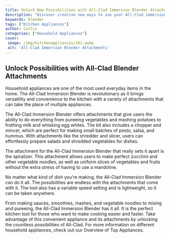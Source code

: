 ```yaml
---
title: Unlock New Possibilities with All-Clad Immersion Blender Attachments
description: "Discover creative new ways to use your All-Clad immersion blender with these handy attachments Read on to learn how to make the most of your blender and explore all kinds of unique possibilities"
keywords: blender
tags: ["Kitchen Appliances"]
author: Curtis
categories: ["Household Appliances"]
cover: 
 image: /img/kitchenappliances/101.webp
 alt: 'All-Clad Immersion Blender Attachments'
---
```

## Unlock Possibilities with All-Clad Blender Attachments

Household appliances are one of the most used everyday items in the home. The All-Clad Immersion Blender is revolutionary as it brings versatility and convenience to the kitchen with a variety of attachments that can take the place of multiple appliances.

The All-Clad Immersion Blender offers attachments that give users the ability to do everything from pureeing vegetables and mashing potatoes to frothing milk and whisking egg whites. The kit also includes a chopper and mincer, which are perfect for making small batches of pesto, salsa, and hummus. With attachments like the shredder and slicer, users can effortlessly prepare salads and shredded vegetables for dishes.

The attachment for the All-Clad Immersion Blender that really sets it apart is the spiralizer. This attachment allows users to make perfect zucchini and other vegetable noodles, as well as uniform slices of vegetables and fruits without the extra stress of having to use a mandoline.

No matter what kind of dish you’re making, the All-Clad Immersion Blender can do it all. The possibilities are endless with the attachments that come with it. The tool also has a variable speed setting and is lightweight, so it can be taken anywhere.

From making sauces, smoothies, mashes, and vegetable noodles to mixing and pureeing, the All-Clad Immersion Blender has it all. It is the perfect kitchen tool for those who want to make cooking easier and faster. Take advantage of this convenient appliance and its attachments by unlocking the countless possibilities of All-Clad. For more information on different household appliances, check out our Overview of Top Appliances.

